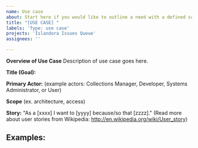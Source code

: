 ```yaml
---
name: Use case
about: Start here if you would like to outline a need with a defined scope to be addressed by Islandora software.
title: "[USE CASE] "
labels: 'Type: use case'
projects: 'Islandora Issues Queue'
assignees: ''

---
```


<!--
Outline your use case: focus on who is the actor, and what task they need to accomplish. 

Here is a sample use case from the Islandora Github Repository:
https://github.com/Islandora/documentation/issues/769

Please fill out as much of the template as you can. 
Start below this comment section.
-->

**Overview of Use Case**
Description of use case goes here.

**Title (Goal):** 

**Primary Actor:** 
(example actors: Collections Manager, Developer, Systems Administrator, or User)

**Scope** 
(ex. architecture, access)

**Story:** 
"As a [xxxx] I want to [yyyy] because/so that [zzzz]." 
(Read more about user stories from Wikipedia: http://en.wikipedia.org/wiki/User_story)

## Examples:
